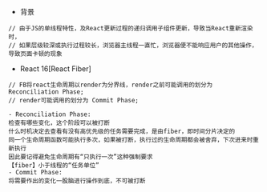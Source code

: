 - 背景
```
// 由于JS的单线程特性，及React更新过程的递归调用子组件更新，导致当React重新渲染时，
// 如果层级较深或执行过程较长，浏览器主线程一直忙，浏览器便不能响应用户的其他操作，导致页面卡顿的现象
```
- React 16[React Fiber]
```
// FB将react生命周期以render为分界线，render之前可能调用的划分为Reconciliation Phase;
// render可能调用的划分为 Commit Phase;
``` 
    - Reconciliation Phase:
    检查有哪些变化，这个阶段可以被打断
    什么时机决定去查看有没有高优先级的任务需要完成，是由fiber，即时间分片决定的
    同一个生命周期函数可能执行多次，如果被打断，执行过的生命周期都会被舍弃，下次进来时重新执行
    因此要记得避免生命周期有“只执行一次”这种强制要求
    【fiber】小于线程的“任务单位”
    - Commit Phase:
    将需要作出的变化一股脑进行操作到底，不可被打断
